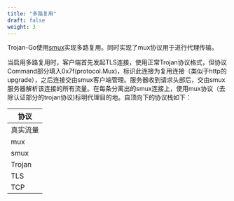 ```yaml
---
title: "多路复用"
draft: false
weight: 3
---
```


Trojan-Go使用[smux](https://github.com/xtaci/smux)实现多路复用。同时实现了mux协议用于进行代理传输。

当启用多路复用时，客户端首先发起TLS连接，使用正常Trojan协议格式，但协议Command部分填入0x7f(protocol.Mux)，标识此连接为复用连接（类似于http的upgrade），之后连接交由smux客户端管理。服务器收到请求头部后，交由smux服务器解析该连接的所有流量。在每条分离出的smux连接上，使用mux协议（去除认证部分的trojan协议)标明代理目的地。自顶向下的协议栈如下：


|协议| 
|-|
|真实流量|
|mux|
|smux|
|Trojan|
|TLS|
|TCP|
